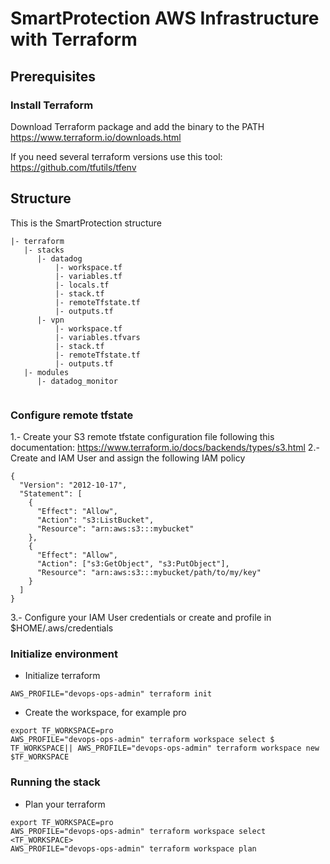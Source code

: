 # SmartProtection AWS Infrastructure with Terraform

## Prerequisites
### Install Terraform

Download Terraform package and add the binary to the PATH 
https://www.terraform.io/downloads.html

If you need several terraform versions use this tool: https://github.com/tfutils/tfenv

## Structure 

This is the SmartProtection structure
```
|- terraform
   |- stacks
      |- datadog
          |- workspace.tf
          |- variables.tf
          |- locals.tf
          |- stack.tf
          |- remoteTfstate.tf
          |- outputs.tf
      |- vpn
          |- workspace.tf
          |- variables.tfvars
          |- stack.tf
          |- remoteTfstate.tf
          |- outputs.tf
   |- modules
      |- datadog_monitor
      

```

### Configure remote tfstate 
1.- Create your S3 remote tfstate configuration file following this documentation: https://www.terraform.io/docs/backends/types/s3.html 
2.- Create and IAM User and assign the following IAM policy

```
{
  "Version": "2012-10-17",
  "Statement": [
    {
      "Effect": "Allow",
      "Action": "s3:ListBucket",
      "Resource": "arn:aws:s3:::mybucket"
    },
    {
      "Effect": "Allow",
      "Action": ["s3:GetObject", "s3:PutObject"],
      "Resource": "arn:aws:s3:::mybucket/path/to/my/key"
    }
  ]
}
```

3.- Configure your IAM User credentials or create and profile in $HOME/.aws/credentials

### Initialize environment

* Initialize terraform

```
AWS_PROFILE="devops-ops-admin" terraform init
```
* Create the workspace, for example  pro

```
export TF_WORKSPACE=pro
AWS_PROFILE="devops-ops-admin" terraform workspace select $ TF_WORKSPACE|| AWS_PROFILE="devops-ops-admin" terraform workspace new $TF_WORKSPACE
```


### Running the stack
* Plan your terraform
  
```
export TF_WORKSPACE=pro
AWS_PROFILE="devops-ops-admin" terraform workspace select <TF_WORKSPACE>
AWS_PROFILE="devops-ops-admin" terraform workspace plan
```
